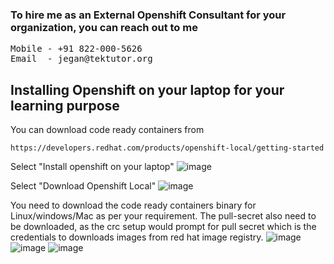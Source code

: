 ### To hire me as an External Openshift Consultant for your organization, you can reach out to me
<pre>
Mobile - +91 822-000-5626
Email  - jegan@tektutor.org
</pre>

## Installing Openshift on your laptop for your learning purpose

You can download code ready containers from
```
https://developers.redhat.com/products/openshift-local/getting-started
```

Select "Install openshift on your laptop"
![image](https://github.com/user-attachments/assets/d8b13bb6-a316-42f9-9e85-23e1c14d03a0)

Select "Download Openshift Local"
![image](https://github.com/user-attachments/assets/a8c18317-e20d-4440-ad64-4a37bb792a33)

You need to download the code ready containers binary for Linux/windows/Mac as per your requirement.  The pull-secret also need to be downloaded, as the crc setup would prompt for pull secret which is the credentials to downloads images from red hat image registry.
![image](https://github.com/user-attachments/assets/d4986081-ce84-4d5d-b3b5-8e47ee3953c5)
![image](https://github.com/user-attachments/assets/ab209443-2541-4cac-8a0b-f5d58f4be250)
![image](https://github.com/user-attachments/assets/26cce1c7-8e64-410e-bdf6-b00760fe8c56)
